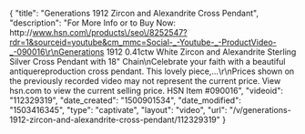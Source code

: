 {
    "title": "Generations 1912 Zircon and Alexandrite Cross Pendant",
    "description": "For More Info or to Buy Now: http:\/\/www.hsn.com\/products\/seo\/8252547?rdr=1&sourceid=youtube&cm_mmc=Social-_-Youtube-_-ProductVideo-_-090016\r\nGenerations 1912  0.41ctw White Zircon and Alexandrite Sterling Silver Cross Pendant with 18\" Chain\nCelebrate your faith with a beautiful antiquereproduction cross pendant. This lovely piece,...\r\nPrices shown on the previously recorded video may not represent the current price.  View hsn.com to view the current selling price. HSN Item #090016",
    "videoid": "112329319",
    "date_created": "1500901534",
    "date_modified": "1503416345",
    "type": "captivate",
    "layout": "video",
    "url": "\/v\/generations-1912-zircon-and-alexandrite-cross-pendant\/112329319"
}